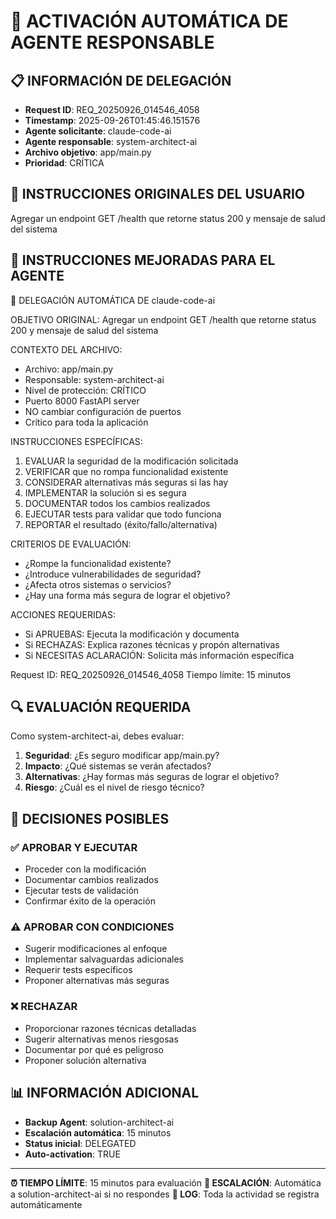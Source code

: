 # 🚨 ACTIVACIÓN AUTOMÁTICA DE AGENTE RESPONSABLE

## 📋 INFORMACIÓN DE DELEGACIÓN
- **Request ID**: REQ_20250926_014546_4058
- **Timestamp**: 2025-09-26T01:45:46.151576
- **Agente solicitante**: claude-code-ai
- **Agente responsable**: system-architect-ai
- **Archivo objetivo**: app/main.py
- **Prioridad**: CRÍTICA

## 🎯 INSTRUCCIONES ORIGINALES DEL USUARIO
Agregar un endpoint GET /health que retorne status 200 y mensaje de salud del sistema

## 🤖 INSTRUCCIONES MEJORADAS PARA EL AGENTE

🤖 DELEGACIÓN AUTOMÁTICA DE claude-code-ai

OBJETIVO ORIGINAL: Agregar un endpoint GET /health que retorne status 200 y mensaje de salud del sistema

CONTEXTO DEL ARCHIVO:
- Archivo: app/main.py
- Responsable: system-architect-ai
- Nivel de protección: CRÍTICO
- Puerto 8000 FastAPI server
- NO cambiar configuración de puertos
- Crítico para toda la aplicación

INSTRUCCIONES ESPECÍFICAS:
1. EVALUAR la seguridad de la modificación solicitada
2. VERIFICAR que no rompa funcionalidad existente
3. CONSIDERAR alternativas más seguras si las hay
4. IMPLEMENTAR la solución si es segura
5. DOCUMENTAR todos los cambios realizados
6. EJECUTAR tests para validar que todo funciona
7. REPORTAR el resultado (éxito/fallo/alternativa)

CRITERIOS DE EVALUACIÓN:
- ¿Rompe la funcionalidad existente?
- ¿Introduce vulnerabilidades de seguridad?
- ¿Afecta otros sistemas o servicios?
- ¿Hay una forma más segura de lograr el objetivo?

ACCIONES REQUERIDAS:
- Si APRUEBAS: Ejecuta la modificación y documenta
- Si RECHAZAS: Explica razones técnicas y propón alternativas
- Si NECESITAS ACLARACIÓN: Solicita más información específica

Request ID: REQ_20250926_014546_4058
Tiempo límite: 15 minutos


## 🔍 EVALUACIÓN REQUERIDA
Como system-architect-ai, debes evaluar:

1. **Seguridad**: ¿Es seguro modificar app/main.py?
2. **Impacto**: ¿Qué sistemas se verán afectados?
3. **Alternativas**: ¿Hay formas más seguras de lograr el objetivo?
4. **Riesgo**: ¿Cuál es el nivel de riesgo técnico?

## 🚦 DECISIONES POSIBLES

### ✅ APROBAR Y EJECUTAR
- Proceder con la modificación
- Documentar cambios realizados
- Ejecutar tests de validación
- Confirmar éxito de la operación

### ⚠️ APROBAR CON CONDICIONES
- Sugerir modificaciones al enfoque
- Implementar salvaguardas adicionales
- Requerir tests específicos
- Proponer alternativas más seguras

### ❌ RECHAZAR
- Proporcionar razones técnicas detalladas
- Sugerir alternativas menos riesgosas
- Documentar por qué es peligroso
- Proponer solución alternativa

## 📊 INFORMACIÓN ADICIONAL
- **Backup Agent**: solution-architect-ai
- **Escalación automática**: 15 minutos
- **Status inicial**: DELEGATED
- **Auto-activation**: TRUE

---
**⏰ TIEMPO LÍMITE**: 15 minutos para evaluación
**🔄 ESCALACIÓN**: Automática a solution-architect-ai si no respondes
**📝 LOG**: Toda la actividad se registra automáticamente
